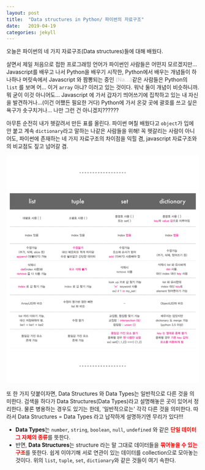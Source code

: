 ```yaml
---
layout: post
title:  "Data structures in Python/ 파이썬의 자료구조"
date:   2019-04-19
categories: jekyll
---
```






오늘은 파이썬의 네 가지 자료구조(Data structures)들에 대해 배웠다.

살면서 제일 처음으로 접한 프로그래밍 언어가 파이썬인 사람들은 어떤지 모르겠지만... Javascript를 배우고 나서 Python을 배우기 시작한, Python에서 배우는 개념들이 하나하나 머릿속에서 Javascript 와 짬뽕되는 중인 <span style = "color: lightgrey; font-weight: bold">(Na...)</span>같은 사람들은 Python의 `list` 를 보며 어... 이거 `array` 아냐? 이러고 있는 것이다. 워낙 둘이 개념이 비슷하니까. 뭐 굳이 이것 아니어도... Javascript 에 가서 갑자기 띄어쓰기에 집착하고 있는 내 자신을 발견하거나...(이건 어쨌든 필요한 거다) Python에 가서 온갖 곳에 괄호를 쓰고 싶은 욕구가 솟구치거나... 나만 그런 건 아니겠지??????

아무튼 순전히 내가 헷갈려서 만든 표를 올린다. 파이썬 며칠 배웠다고 `object`가 입에 안 붙고 계속 `dictionary`라고 말하는 나같은 사람들을 위해!
꼭 헷갈리는 사람이 아니어도, 파이썬에 존재하는 네 가지 자료구조의 차이점을 익힐 겸, javascript 자료구조와의 비교점도 짚고 넘어갈 겸.

<img src = "/img/line.png" width="800px">


<img src = "/img/190419/datastructure.png" width="800px">



<img src = "/img/line.png" width="800px">


또 한 가지 덧붙이자면, Data Structures 와 Data Types는 일반적으로 다른 것을 의미한다.
검색을 하다가 Data Structures(Data Types)라고 설명해놓은 곳이 있어서 정리한다. 물론 병용하는 경우도 있기는 한데, '일반적으로는' 각각 다른 것을 의미한다. 따라서 Data Structures = Data Types 라고 납작하게 설명하기엔 무리가 있다!!!


* <span style = "font-weight: bold">Data Types</span>는 `number`, `string`, `boolean`, `null`, `undefined` 와 같은 <span style = "color:red; font-weight: bold">단일 데이터 그 자체의 종류</span>를 뜻한다.
* 반면, <span style = "font-weight: bold">Data Structures</span>는 structure 라는 말 그대로 데이터들을 <span style = "color: red; font-weight: bold">묶어놓을 수 있는 구조</span>를 뜻한다. 쉽게 이야기해 서로 연관이 있는 데이터를 collection으로 모아놓는 것이다. 위의 `list`, `tuple`, `set`, `dictionary`와 같은 것들이 여기 속한다.
